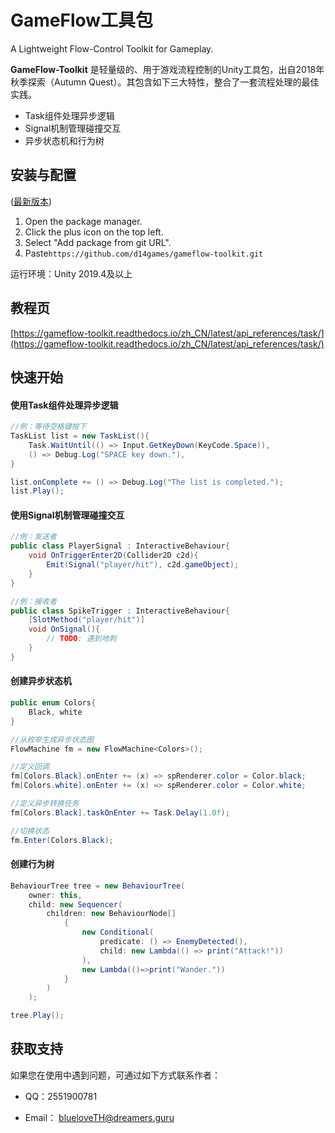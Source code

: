 # GameFlow工具包

A Lightweight Flow-Control Toolkit for Gameplay.

**GameFlow-Toolkit** 是轻量级的、用于游戏流程控制的Unity工具包，出自2018年秋季探索（Autumn Quest）。其包含如下三大特性，整合了一套流程处理的最佳实践。

+   Task组件处理异步逻辑
+   Signal机制管理碰撞交互
+   异步状态机和行为树

## 安装与配置

([最新版本](https://github.com/d14games/gameflow-toolkit/releases/latest))

1. Open the package manager.
2. Click the plus icon on the top left.
3. Select "Add package from git URL".
4. Paste`https://github.com/d14games/gameflow-toolkit.git`

运行环境：Unity 2019.4及以上



## 教程页

[https://gameflow-toolkit.readthedocs.io/zh_CN/latest/api_references/task/](https://gameflow-toolkit.readthedocs.io/zh_CN/latest/api_references/task/)



## 快速开始

#### 使用Task组件处理异步逻辑

```c#
//例：等待空格键按下
TaskList list = new TaskList(){
    Task.WaitUntil(() => Input.GetKeyDown(KeyCode.Space)),
    () => Debug.Log("SPACE key down."),
}

list.onComplete += () => Debug.Log("The list is completed.");
list.Play();
```

#### 使用Signal机制管理碰撞交互

```c#
//例：发送者
public class PlayerSignal : InteractiveBehaviour{
    void OnTriggerEnter2D(Collider2D c2d){
        Emit(Signal("player/hit"), c2d.gameObject);
    }
}

//例：接收者
public class SpikeTrigger : InteractiveBehaviour{
    [SlotMethod("player/hit")]
    void OnSignal(){
        // TODO: 遇到地刺
    }
}
```


#### 创建异步状态机

```c#
public enum Colors{
    Black, white
}

//从枚举生成异步状态图
FlowMachine fm = new FlowMachine<Colors>();

//定义回调
fm[Colors.Black].onEnter += (x) => spRenderer.color = Color.black;
fm[Colors.white].onEnter += (x) => spRenderer.color = Color.white;

//定义异步转换任务
fm[Colors.Black].taskOnEnter += Task.Delay(1.0f);

//切换状态
fm.Enter(Colors.Black);
```


#### 创建行为树

```csharp
BehaviourTree tree = new BehaviourTree(
	owner: this,
	child: new Sequencer(
		children: new BehaviourNode[]
			{
				new Conditional(
					predicate: () => EnemyDetected(),
					child: new Lambda(() => print("Attack!"))
				),
				new Lambda(()=>print("Wander."))
			}
		)
	);

tree.Play();
```



## 获取支持

如果您在使用中遇到问题，可通过如下方式联系作者：

+ QQ：2551900781

+ Email： blueloveTH@dreamers.guru
